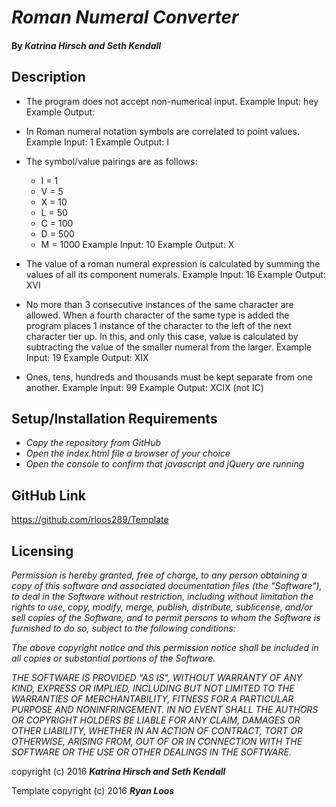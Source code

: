 # _Roman Numeral Converter_

#### By _Katrina Hirsch and Seth Kendall_

## Description

* The program does not accept non-numerical input.
Example Input: hey
Example Output:

* In Roman numeral notation symbols are correlated to point values.
Example Input: 1
Example Output: I

* The symbol/value pairings are as follows:
  * I = 1
  * V = 5
  * X = 10
  * L = 50
  * C = 100
  * D = 500
  * M = 1000
Example Input: 10
Example Output: X

* The value of a roman numeral expression is calculated by summing the values of all its component numerals.
Example Input: 16
Example Output: XVI

* No more than 3 consecutive instances of the same character are allowed. When a fourth character of the same type is added the program places 1 instance of the character to the left of the next character tier up. In this, and only this case, value is calculated by subtracting the value of the smaller numeral from the larger.
Example Input: 19
Example Output: XIX

* Ones, tens, hundreds and thousands must be kept separate from one another.
Example Input: 99
Example Output: XCIX (not IC)

## Setup/Installation Requirements

* _Copy the repository from GitHub_
* _Open the index.html file a browser of your choice_
* _Open the console to confirm that javascript and jQuery are running_

## GitHub Link
https://github.com/rloos289/Template

## Licensing

_Permission is hereby granted, free of charge, to any person obtaining a copy of this software and associated documentation files (the "Software"), to deal in the Software without restriction, including without limitation the rights to use, copy, modify, merge, publish, distribute, sublicense, and/or sell copies of the Software, and to permit persons to whom the Software is furnished to do so, subject to the following conditions:_

_The above copyright notice and this permission notice shall be included in all copies or substantial portions of the Software._

_THE SOFTWARE IS PROVIDED "AS IS", WITHOUT WARRANTY OF ANY KIND, EXPRESS OR IMPLIED, INCLUDING BUT NOT LIMITED TO THE WARRANTIES OF MERCHANTABILITY, FITNESS FOR A PARTICULAR PURPOSE AND NONINFRINGEMENT. IN NO EVENT SHALL THE AUTHORS OR COPYRIGHT HOLDERS BE LIABLE FOR ANY CLAIM, DAMAGES OR OTHER LIABILITY, WHETHER IN AN ACTION OF CONTRACT, TORT OR OTHERWISE, ARISING FROM, OUT OF OR IN CONNECTION WITH THE SOFTWARE OR THE USE OR OTHER DEALINGS IN THE SOFTWARE._

copyright (c) 2016 **_Katrina Hirsch and Seth Kendall_**

Template copyright (c) 2016 **_Ryan Loos_**
